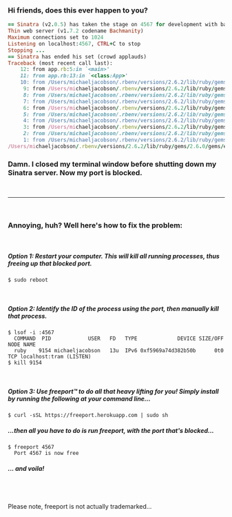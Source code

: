 ### Hi friends, does this ever happen to you?

```ruby
== Sinatra (v2.0.5) has taken the stage on 4567 for development with backup from Thin
Thin web server (v1.7.2 codename Bachmanity)
Maximum connections set to 1024
Listening on localhost:4567, CTRL+C to stop
Stopping ...
== Sinatra has ended his set (crowd applauds)
Traceback (most recent call last):
	12: from app.rb:5:in `<main>'
	11: from app.rb:13:in `<class:App>'
	10: from /Users/michaeljacobson/.rbenv/versions/2.6.2/lib/ruby/gems/2.6.0/gems/sinatra-2.0.5/lib/sinatra/base.rb:1459:in `run!'
	 9: from /Users/michaeljacobson/.rbenv/versions/2.6.2/lib/ruby/gems/2.6.0/gems/sinatra-2.0.5/lib/sinatra/base.rb:1525:in `start_server'
	 8: from /Users/michaeljacobson/.rbenv/versions/2.6.2/lib/ruby/gems/2.6.0/gems/rack-2.0.7/lib/rack/handler/thin.rb:22:in `run'
	 7: from /Users/michaeljacobson/.rbenv/versions/2.6.2/lib/ruby/gems/2.6.0/gems/thin-1.7.2/lib/thin/server.rb:162:in `start'
	 6: from /Users/michaeljacobson/.rbenv/versions/2.6.2/lib/ruby/gems/2.6.0/gems/thin-1.7.2/lib/thin/backends/base.rb:73:in `start'
	 5: from /Users/michaeljacobson/.rbenv/versions/2.6.2/lib/ruby/gems/2.6.0/gems/eventmachine-1.2.7/lib/eventmachine.rb:195:in `run'
	 4: from /Users/michaeljacobson/.rbenv/versions/2.6.2/lib/ruby/gems/2.6.0/gems/eventmachine-1.2.7/lib/eventmachine.rb:195:in `run_machine'
	 3: from /Users/michaeljacobson/.rbenv/versions/2.6.2/lib/ruby/gems/2.6.0/gems/thin-1.7.2/lib/thin/backends/base.rb:63:in `block in start'
	 2: from /Users/michaeljacobson/.rbenv/versions/2.6.2/lib/ruby/gems/2.6.0/gems/thin-1.7.2/lib/thin/backends/tcp_server.rb:16:in `connect'
	 1: from /Users/michaeljacobson/.rbenv/versions/2.6.2/lib/ruby/gems/2.6.0/gems/eventmachine-1.2.7/lib/eventmachine.rb:531:in `start_server'
/Users/michaeljacobson/.rbenv/versions/2.6.2/lib/ruby/gems/2.6.0/gems/eventmachine-1.2.7/lib/eventmachine.rb:531:in `start_tcp_server': no acceptor (port is in use or requires root privileges) (RuntimeError)
```

### Damn. I closed my terminal window before shutting down my Sinatra server. Now my port is blocked.

<br>

---

<br>

### Annoying, huh? Well here's how to fix the problem:

<br>

##### Option 1: Restart your computer. This will kill all running processes, thus freeing up that blocked port.
```
$ sudo reboot
```

<br>

##### Option 2: Identify the ID of the process using the port, then manually kill that process.
```
$ lsof -i :4567
  COMMAND  PID            USER   FD   TYPE             DEVICE SIZE/OFF NODE NAME
  ruby    9154 michaeljacobson   13u  IPv6 0xf5969a74d382b50b      0t0  TCP localhost:tram (LISTEN)
$ kill 9154
```

<br>

##### Option 3: Use freeport™ to do all that heavy lifting for you! Simply install by running the following at your command line...
```
$ curl -sSL https://freeport.herokuapp.com | sudo sh
```

##### ...then all you have to do is run freeport, with the port that's blocked...
```
$ freeport 4567
  Port 4567 is now free
```

##### ... and voila!

<br><br>

Please note, freeport is not actually trademarked...
